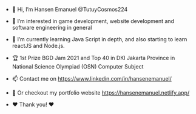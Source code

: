 - 👋 Hi, I’m Hansen Emanuel @TutuyCosmos224
- 👀 I’m interested in game development, website development and software engineering in general
- 🌱 I’m currently learning Java Script in depth, and also starting to learn reactJS and Node.js.
- 🏆 1st Prize BGD Jam 2021 and Top 40 in DKI Jakarta Province in National Science Olympiad (OSN) Computer Subject

- 📫 Contact me on https://www.linkedin.com/in/hansenemanuel/
- 📶 Or checkout my portfolio website https://hansenemanuel.netlify.app/
- ❤ Thank you! ❤

<!---
TutuyCosmos224/TutuyCosmos224 is a ✨ special ✨ repository because its `README.md` (this file) appears on your GitHub profile.
You can click the Preview link to take a look at your changes.
--->
